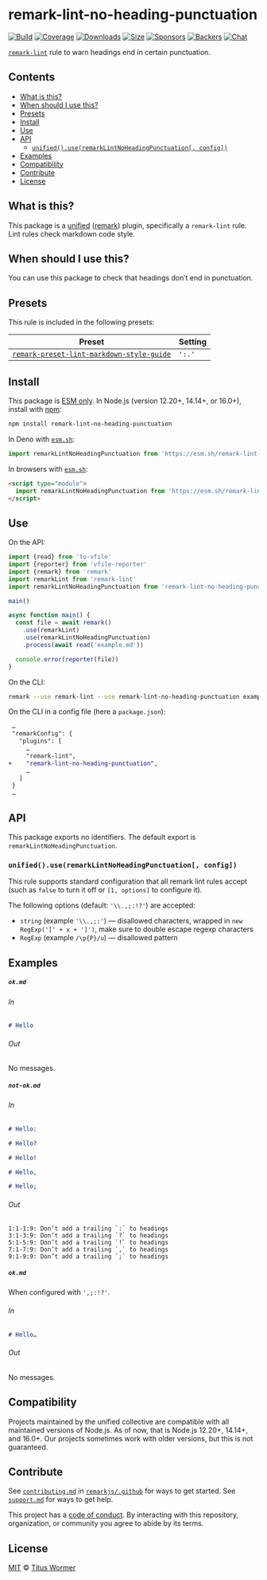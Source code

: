 <!--This file is generated-->

# remark-lint-no-heading-punctuation

[![Build][build-badge]][build]
[![Coverage][coverage-badge]][coverage]
[![Downloads][downloads-badge]][downloads]
[![Size][size-badge]][size]
[![Sponsors][sponsors-badge]][collective]
[![Backers][backers-badge]][collective]
[![Chat][chat-badge]][chat]

[`remark-lint`][mono] rule to warn headings end in certain punctuation.

## Contents

* [What is this?](#what-is-this)
* [When should I use this?](#when-should-i-use-this)
* [Presets](#presets)
* [Install](#install)
* [Use](#use)
* [API](#api)
  * [`unified().use(remarkLintNoHeadingPunctuation[, config])`](#unifieduseremarklintnoheadingpunctuation-config)
* [Examples](#examples)
* [Compatibility](#compatibility)
* [Contribute](#contribute)
* [License](#license)

## What is this?

This package is a [unified][] ([remark][]) plugin, specifically a `remark-lint`
rule.
Lint rules check markdown code style.

## When should I use this?

You can use this package to check that headings don’t end in punctuation.

## Presets

This rule is included in the following presets:

| Preset | Setting |
| - | - |
| [`remark-preset-lint-markdown-style-guide`](https://github.com/remarkjs/remark-lint/tree/main/packages/remark-preset-lint-markdown-style-guide) | `':.'` |

## Install

This package is [ESM only][esm].
In Node.js (version 12.20+, 14.14+, or 16.0+), install with [npm][]:

```sh
npm install remark-lint-no-heading-punctuation
```

In Deno with [`esm.sh`][esmsh]:

```js
import remarkLintNoHeadingPunctuation from 'https://esm.sh/remark-lint-no-heading-punctuation@3'
```

In browsers with [`esm.sh`][esmsh]:

```html
<script type="module">
  import remarkLintNoHeadingPunctuation from 'https://esm.sh/remark-lint-no-heading-punctuation@3?bundle'
</script>
```

## Use

On the API:

```js
import {read} from 'to-vfile'
import {reporter} from 'vfile-reporter'
import {remark} from 'remark'
import remarkLint from 'remark-lint'
import remarkLintNoHeadingPunctuation from 'remark-lint-no-heading-punctuation'

main()

async function main() {
  const file = await remark()
    .use(remarkLint)
    .use(remarkLintNoHeadingPunctuation)
    .process(await read('example.md'))

  console.error(reporter(file))
}
```

On the CLI:

```sh
remark --use remark-lint --use remark-lint-no-heading-punctuation example.md
```

On the CLI in a config file (here a `package.json`):

```diff
 …
 "remarkConfig": {
   "plugins": [
     …
     "remark-lint",
+    "remark-lint-no-heading-punctuation",
     …
   ]
 }
 …
```

## API

This package exports no identifiers.
The default export is `remarkLintNoHeadingPunctuation`.

### `unified().use(remarkLintNoHeadingPunctuation[, config])`

This rule supports standard configuration that all remark lint rules accept
(such as `false` to turn it off or `[1, options]` to configure it).

The following options (default: `'\\.,;:!?'`) are accepted:

* `string` (example `'\\.,;:'`)
  — disallowed characters, wrapped in `new RegExp('[' + x + ']')`, make sure
  to double escape regexp characters
* `RegExp` (example `/\p{P}/u`)
  — disallowed pattern

## Examples

##### `ok.md`

###### In

```markdown
# Hello
```

###### Out

No messages.

##### `not-ok.md`

###### In

```markdown
# Hello:

# Hello?

# Hello!

# Hello,

# Hello;
```

###### Out

```text
1:1-1:9: Don’t add a trailing `:` to headings
3:1-3:9: Don’t add a trailing `?` to headings
5:1-5:9: Don’t add a trailing `!` to headings
7:1-7:9: Don’t add a trailing `,` to headings
9:1-9:9: Don’t add a trailing `;` to headings
```

##### `ok.md`

When configured with `',;:!?'`.

###### In

```markdown
# Hello…
```

###### Out

No messages.

## Compatibility

Projects maintained by the unified collective are compatible with all maintained
versions of Node.js.
As of now, that is Node.js 12.20+, 14.14+, and 16.0+.
Our projects sometimes work with older versions, but this is not guaranteed.

## Contribute

See [`contributing.md`][contributing] in [`remarkjs/.github`][health] for ways
to get started.
See [`support.md`][support] for ways to get help.

This project has a [code of conduct][coc].
By interacting with this repository, organization, or community you agree to
abide by its terms.

## License

[MIT][license] © [Titus Wormer][author]

[build-badge]: https://github.com/remarkjs/remark-lint/workflows/main/badge.svg

[build]: https://github.com/remarkjs/remark-lint/actions

[coverage-badge]: https://img.shields.io/codecov/c/github/remarkjs/remark-lint.svg

[coverage]: https://codecov.io/github/remarkjs/remark-lint

[downloads-badge]: https://img.shields.io/npm/dm/remark-lint-no-heading-punctuation.svg

[downloads]: https://www.npmjs.com/package/remark-lint-no-heading-punctuation

[size-badge]: https://img.shields.io/bundlephobia/minzip/remark-lint-no-heading-punctuation.svg

[size]: https://bundlephobia.com/result?p=remark-lint-no-heading-punctuation

[sponsors-badge]: https://opencollective.com/unified/sponsors/badge.svg

[backers-badge]: https://opencollective.com/unified/backers/badge.svg

[collective]: https://opencollective.com/unified

[chat-badge]: https://img.shields.io/badge/chat-discussions-success.svg

[chat]: https://github.com/remarkjs/remark/discussions

[unified]: https://github.com/unifiedjs/unified

[remark]: https://github.com/remarkjs/remark

[mono]: https://github.com/remarkjs/remark-lint

[esm]: https://gist.github.com/sindresorhus/a39789f98801d908bbc7ff3ecc99d99c

[esmsh]: https://esm.sh

[npm]: https://docs.npmjs.com/cli/install

[health]: https://github.com/remarkjs/.github

[contributing]: https://github.com/remarkjs/.github/blob/main/contributing.md

[support]: https://github.com/remarkjs/.github/blob/main/support.md

[coc]: https://github.com/remarkjs/.github/blob/main/code-of-conduct.md

[license]: https://github.com/remarkjs/remark-lint/blob/main/license

[author]: https://wooorm.com
